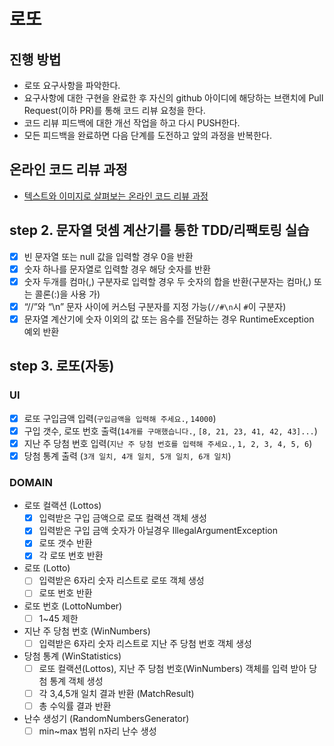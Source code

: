 # 로또
## 진행 방법
* 로또 요구사항을 파악한다.
* 요구사항에 대한 구현을 완료한 후 자신의 github 아이디에 해당하는 브랜치에 Pull Request(이하 PR)를 통해 코드 리뷰 요청을 한다.
* 코드 리뷰 피드백에 대한 개선 작업을 하고 다시 PUSH한다.
* 모든 피드백을 완료하면 다음 단계를 도전하고 앞의 과정을 반복한다.

## 온라인 코드 리뷰 과정
* [텍스트와 이미지로 살펴보는 온라인 코드 리뷰 과정](https://github.com/next-step/nextstep-docs/tree/master/codereview)

## step 2. 문자열 덧셈 계산기를 통한 TDD/리팩토링 실습
- [x] 빈 문자열 또는 null 값을 입력할 경우 0을 반환
- [x] 숫자 하나를 문자열로 입력할 경우 해당 숫자를 반환
- [x] 숫자 두개를 컴마(,) 구분자로 입력할 경우 두 숫자의 합을 반환(구분자는 컴마(,) 또는 콜론(:)을 사용 가)
- [x] “//”와 “\n” 문자 사이에 커스텀 구분자를 지정 가능(`//#\n`시 `#`이 구분자)
- [x] 문자열 계산기에 숫자 이외의 값 또는 음수를 전달하는 경우 RuntimeException 예외 반환 

## step 3. 로또(자동)
### UI
- [X] 로또 구입금액 입력(`구입금액을 입력해 주세요.`, `14000`)
- [X] 구입 갯수, 로또 번호 출력(`14개를 구매했습니다.`, `[8, 21, 23, 41, 42, 43]...`)
- [X] 지난 주 당첨 번호 입력(`지난 주 당첨 번호를 입력해 주세요.`, `1, 2, 3, 4, 5, 6`)
- [X] 당첨 통계 출력 (`3개 일치, 4개 일치, 5개 일치, 6개 일치`)

### DOMAIN
- 로또 컬랙션 (Lottos)
  - [X] 입력받은 구입 금액으로 로또 컬랙션 객체 생성
  - [X] 입력받은 구입 금액 숫자가 아닐경우 IllegalArgumentException
  - [X] 로또 갯수 반환
  - [X] 각 로또 번호 반환
- 로또 (Lotto)
  - [ ] 입력받은 6자리 숫자 리스트로 로또 객체 생성
  - [ ] 로또 번호 반환 
- 로또 번호 (LottoNumber)
  - [ ] 1~45 제한
- 지난 주 당첨 번호 (WinNumbers)
  - [ ] 입력받은 6자리 숫자 리스트로 지난 주 당첨 번호 객체 생성
- 당첨 통계 (WinStatistics)
  - [ ] 로또 컬랙션(Lottos), 지난 주 당첨 번호(WinNumbers) 객체를 입력 받아 당첨 통계 객체 생성
  - [ ] 각 3,4,5개 일치 결과 반환 (MatchResult)
  - [ ] 총 수익률 결과 반환
- 난수 생성기 (RandomNumbersGenerator)
  - [ ] min~max 범위 n자리 난수 생성
